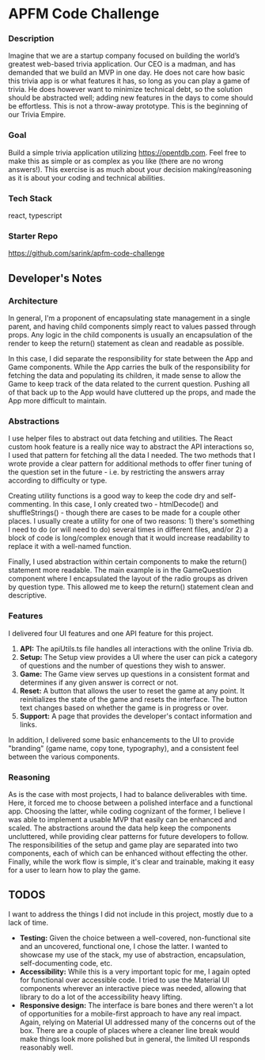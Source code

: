 # APFM Code Challenge

### Description
Imagine that we are a startup company focused on building the world’s greatest web-based trivia application. Our CEO is a madman, and has demanded that we build an MVP in one day. He does not care how basic this trivia app is or what features it has, so long as you can play a game of trivia. He does however want to minimize technical debt, so the solution should be abstracted well; adding new features in the days to come should be effortless. This is not a throw-away prototype. This is the beginning of our Trivia Empire.

### Goal
Build a simple trivia application utilizing https://opentdb.com. Feel free to make this as simple or as complex as you like (there are no wrong answers!). This exercise is as much about your decision making/reasoning as it is about your coding and technical abilities.

### Tech Stack
react, typescript

### Starter Repo
https://github.com/sarink/apfm-code-challenge

## Developer's Notes
### Architecture
In general, I'm a proponent of encapsulating state management in a single parent, and having child components simply react to values passed through props. Any logic in the child components is usually an encapsulation of the render to keep the return() statement as clean and readable as possible.

In this case, I did separate the responsibility for state between the App and Game components. While the App carries the bulk of the responsibility for fetching the data and populating its children, it made sense to allow the Game to keep track of the data related to the current question. Pushing all of that back up to the App would have cluttered up the props, and made the App more difficult to maintain. 

### Abstractions
I use helper files to abstract out data fetching and utilities. The React custom hook feature is a really nice way to abstract the API interactions so, I used that pattern for fetching all the data I needed. The two methods that I wrote provide a clear pattern for additional methods to offer finer tuning of the question set in the future - i.e. by restricting the answers array according to difficulty or type. 

Creating utility functions is a good way to keep the code dry and self-commenting. In this case, I only created two - htmlDecode() and shuffleStrings() - though there are cases to be made for a couple other places. I usually create a utility for one of two reasons: 1) there's something I need to do (or will need to do) several times in different files, and/or 2) a block of code is long/complex enough that it would increase readability to replace it with a well-named function.

Finally, I used abstraction within certain components to make the return() statement more readable. The main example is in the GameQuestion component where I encapsulated the layout of the radio groups as driven by question type. This allowed me to keep the return() statement clean and descriptive.

### Features
I delivered four UI features and one API feature for this project.

1. **API:** The apiUtils.ts file handles all interactions with the online Trivia db. 
2. **Setup:** The Setup view provides a UI where the user can pick a category of questions and the number of questions they wish to answer.
3. **Game:** The Game view serves up questions in a consistent format and determines if any given answer is correct or not.
4. **Reset:** A button that allows the user to reset the game at any point. It reinitializes the state of the game and resets the interface. The button text changes based on whether the game is in progress or over.
5. **Support:** A page that provides the developer's contact information and links.

In addition, I delivered some basic enhancements to the UI to provide "branding" (game name, copy tone, typography), and a consistent feel between the various components.

### Reasoning
As is the case with most projects, I had to balance deliverables with time. Here, it forced me to choose between a polished interface and a functional app. Choosing the latter, while coding cognizant of the former, I believe I was able to implement a usable MVP that easily can be enhanced and scaled. The abstractions around the data help keep the components uncluttered, while providing clear patterns for future developers to follow. The responsibilities of the setup and game play are separated into two components, each of which can be enhanced without effecting the other. Finally, while the work flow is simple, it's clear and trainable, making it easy for a user to learn how to play the game.

## TODOS
I want to address the things I did not include in this project, mostly due to a lack of time.  
- **Testing:** Given the choice between a well-covered, non-functional site and an uncovered, functional one, I chose the latter. I wanted to showcase my use of the stack, my use of abstraction, encapsulation, self-documenting code, etc.
- **Accessibility:** While this is a very important topic for me, I again opted for functional over accessible code. I tried to use the Material UI components wherever an interactive piece was needed, allowing that library to do a lot of the accessibility heavy lifting.
- **Responsive design:** The interface is bare bones and there weren't a lot of opportunities for a mobile-first approach to have any real impact. Again, relying on Material UI addressed many of the concerns out of the box. There are a couple of places where a cleaner line break would make things look more polished but in general, the limited UI responds reasonably well.